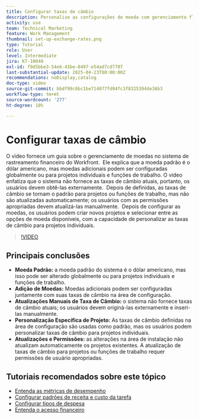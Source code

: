 ```yaml
---
title: Configurar taxas de câmbio
description: Personalize as configurações de moeda com gerenciamento flexível de taxa de câmbio, personalização global e em nível de projeto, além de opções de entrada manual para um monitoramento financeiro preciso.
activity: use
team: Technical Marketing
feature: Work Management
thumbnail: set-up-exchange-rates.png
type: Tutorial
role: User
level: Intermediate
jira: KT-10049
exl-id: f0d5bbe3-54e6-41be-8497-e54ad7cd7707
last-substantial-update: 2025-04-23T00:00:00Z
recommendations: noDisplay,catalog
doc-type: video
source-git-commit: bbdf99c6bc1be714077fd94fc3f8325394de36b3
workflow-type: tm+mt
source-wordcount: '277'
ht-degree: 18%

---
```


# Configurar taxas de câmbio

O vídeo fornece um guia sobre o gerenciamento de moedas no sistema de rastreamento financeiro do Workfront. &#x200B; Ele explica que a moeda padrão é o dólar americano, mas moedas adicionais podem ser configuradas globalmente ou para projetos individuais e funções de trabalho.
O vídeo enfatiza que o sistema não fornece as taxas de câmbio atuais, portanto, os usuários devem obtê-las externamente. &#x200B; Depois de definidas, as taxas de câmbio se tornam o padrão para projetos ou funções de trabalho, mas não são atualizadas automaticamente; os usuários com as permissões apropriadas devem atualizá-las manualmente. &#x200B; Depois de configurar as moedas, os usuários podem criar novos projetos e selecionar entre as opções de moeda disponíveis, com a capacidade de personalizar as taxas de câmbio para projetos individuais. &#x200B;

>[!VIDEO](https://video.tv.adobe.com/v/3457693/?quality=12&learn=on&enablevpops=1)

## Principais conclusões

* **Moeda Padrão:** a moeda padrão do sistema é o dólar americano, mas isso pode ser alterado globalmente ou para projetos individuais e funções de trabalho. &#x200B;
* **Adição de Moedas:** Moedas adicionais podem ser configuradas juntamente com suas taxas de câmbio na área de configuração. &#x200B;
* **Atualizações Manuais de Taxa de Câmbio:** o sistema não fornece taxas de câmbio atuais; os usuários devem originá-las externamente e inseri-las manualmente. &#x200B;
* **Personalização Específica de Projeto:** As taxas de câmbio definidas na área de configuração são usadas como padrão, mas os usuários podem personalizar taxas de câmbio para projetos individuais. &#x200B;
* **Atualizações e Permissões:** as alterações na área de instalação não atualizam automaticamente os projetos existentes. A atualização de taxas de câmbio para projetos ou funções de trabalho requer permissões de usuário apropriadas.

## Tutoriais recomendados sobre este tópico

* [Entenda as métricas de desempenho](/help/manage-work/project-finances/understand-performance-metrics.md)
* [Configurar padrões de receita e custo da tarefa](/help/manage-work/project-finances/set-up-task-revenue-and-cost-defaults.md)
* [Configurar tipos de despesa](/help/manage-work/project-finances/set-up-expense-types.md)
* [Entenda o acesso financeiro](/help/manage-work/project-finances/understand-financial-access.md)
